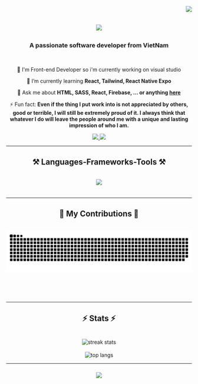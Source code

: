 <img align="right" src="https://visitor-badge.laobi.icu/badge?page_id=salesp07.salesp07" />
<h1 align="center">
    <img src="https://readme-typing-svg.herokuapp.com/?font=Righteous&size=35&center=true&vCenter=true&width=500&height=70&duration=4000&lines=Hi+There!+👋;+I'm+Huu+Trung!;" />
</h1>

<h3 align="center">A passionate software developer from VietNam </h3>

<br/>

<div align="center">
 
 🔭 I'm Front-end Developer so i'm currently working on visual studio
 
 🌱 I’m currently learning **React, Tailwind, React Native Expo**

 💬 Ask me about **HTML, SASS, React, Firebase, ... or anything [here](https://github.com/Doanhuutrung)**
 
 ⚡ Fun fact: **Even if the thing I put work into is not appreciated by others, good or terrible, I will still be extremely proud of it. I always think that whatever I do will leave the people around me with a unique and lasting impression of who I am.**
 
 </div>
 
<div align="center"> 
  <a href="mailto:huutrungdoan2107@gmail.com">
    <img src="https://img.shields.io/badge/Gmail-333333?style=for-the-badge&logo=gmail&logoColor=red" />
  </a>
  <a href="https://www.linkedin.com/in/%C4%91o%C3%A0n-h%E1%BB%AFu-trung-5b150128a" target="_blank">
    <img src="https://img.shields.io/badge/LinkedIn-0077B5?style=for-the-badge&logo=linkedin&logoColor=white" target="_blank" />
  </a>
</div>

 <hr/>
 
<h2 align="center">⚒️ Languages-Frameworks-Tools ⚒️</h2>
<br/>
<div align="center">
    <img src="https://skillicons.dev/icons?i=html,css,sass,java,javascript,react,git,firebase,vscode,figma" /><br>
</div>

<br/>
<hr/>

<div align="center">
  <h2>🐍 My Contributions 🐍</h2>
  <br>
  <img alt="snake eating my contributions" src="https://raw.githubusercontent.com/salesp07/salesp07/output/github-contribution-grid-snake.svg" />
  
  <br/><br/><br/>
</div>

<hr/>

<h2 align="center">⚡ Stats ⚡</h2>
<br>
<div align=center>
  <img width=395 src="http://github-readme-streak-stats.herokuapp.com/?user=Doanhuutrung&theme=radical&hide_border=true" alt="streak stats"/>
</br>
    <br> <img width=325 align="center" src="https://github-readme-stats.vercel.app/api/top-langs/?username=anuraghazra&layout=donut" alt="top langs" /> </br>
</div>
<hr/>
<h3 align="center">
    <img src="https://readme-typing-svg.herokuapp.com/?font=Righteous&size=25&center=true&vCenter=true&width=500&height=70&duration=4000&lines=Thanks+for+visiting!+✌️;+Shoot+me+a+message+on+Linkedin!;I'm+always+down+to+collab+:)">
</h3>

<br/>

